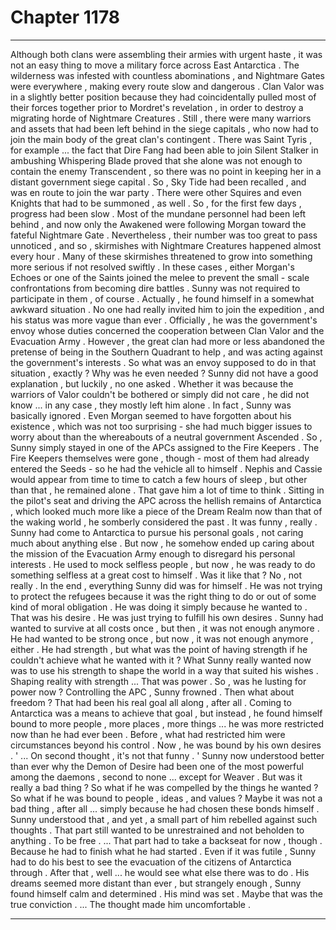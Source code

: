 
# Chapter 1178


---

Although both clans were assembling their armies with urgent haste , it was not an easy thing to move a military force across East Antarctica . The wilderness was infested with countless abominations , and Nightmare Gates were everywhere , making every route slow and dangerous .
Clan Valor was in a slightly better position because they had coincidentally pulled most of their forces together prior to Mordret's revelation , in order to destroy a migrating horde of Nightmare Creatures . Still , there were many warriors and assets that had been left behind in the siege capitals , who now had to join the main body of the great clan's contingent .
There was Saint Tyris , for example ... the fact that Dire Fang had been able to join Silent Stalker in ambushing Whispering Blade proved that she alone was not enough to contain the enemy Transcendent , so there was no point in keeping her in a distant government siege capital . So , Sky Tide had been recalled , and was en route to join the war party .
There were other Squires and even Knights that had to be summoned , as well .
So , for the first few days , progress had been slow . Most of the mundane personnel had been left behind , and now only the Awakened were following Morgan toward the fateful Nightmare Gate . Nevertheless , their number was too great to pass unnoticed , and so , skirmishes with Nightmare Creatures happened almost every hour .
Many of these skirmishes threatened to grow into something more serious if not resolved swiftly . In these cases , either Morgan's Echoes or one of the Saints joined the melee to prevent the small - scale confrontations from becoming dire battles .
Sunny was not required to participate in them , of course . Actually , he found himself in a somewhat awkward situation .
No one had really invited him to join the expedition , and his status was more vague than ever . Officially , he was the government's envoy whose duties concerned the cooperation between Clan Valor and the Evacuation Army . However , the great clan had more or less abandoned the pretense of being in the Southern Quadrant to help , and was acting against the government's interests .
So what was an envoy supposed to do in that situation , exactly ? Why was he even needed ?
Sunny did not have a good explanation , but luckily , no one asked . Whether it was because the warriors of Valor couldn't be bothered or simply did not care , he did not know ... in any case , they mostly left him alone .
In fact , Sunny was basically ignored . Even Morgan seemed to have forgotten about his existence , which was not too surprising - she had much bigger issues to worry about than the whereabouts of a neutral government Ascended .
So , Sunny simply stayed in one of the APCs assigned to the Fire Keepers . The Fire Keepers themselves were gone , though - most of them had already entered the Seeds - so he had the vehicle all to himself . Nephis and Cassie would appear from time to time to catch a few hours of sleep , but other than that , he remained alone .
That gave him a lot of time to think .
Sitting in the pilot's seat and driving the APC across the hellish remains of Antarctica , which looked much more like a piece of the Dream Realm now than that of the waking world , he somberly considered the past .
It was funny , really .
Sunny had come to Antarctica to pursue his personal goals , not caring much about anything else . But now , he somehow ended up caring about the mission of the Evacuation Army enough to disregard his personal interests .
He used to mock selfless people , but now , he was ready to do something selfless at a great cost to himself .
Was it like that ? No , not really . In the end , everything Sunny did was for himself . He was not trying to protect the refugees because it was the right thing to do or out of some kind of moral obligation . He was doing it simply because he wanted to . That was his desire .
He was just trying to fulfill his own desires .
Sunny had wanted to survive at all costs once , but then , it was not enough anymore . He had wanted to be strong once , but now , it was not enough anymore , either .
He had strength , but what was the point of having strength if he couldn't achieve what he wanted with it ?
What Sunny really wanted now was to use his strength to shape the world in a way that suited his wishes . Shaping reality with strength ...
That was power .
So , was he lusting for power now ?
Controlling the APC , Sunny frowned .
Then what about freedom ?
That had been his real goal all along , after all . Coming to Antarctica was a means to achieve that goal , but instead , he found himself bound to more people , more places , more things ... he was more restricted now than he had ever been .
Before , what had restricted him were circumstances beyond his control . Now , he was bound by his own desires .
' ... On second thought , it's not that funny . '
Sunny now understood better than ever why the Demon of Desire had been one of the most powerful among the daemons , second to none ... except for Weaver .
But was it really a bad thing ?
So what if he was compelled by the things he wanted ? So what if he was bound to people , ideas , and values ?
Maybe it was not a bad thing , after all ... simply because he had chosen these bonds himself .
Sunny understood that , and yet , a small part of him rebelled against such thoughts .
That part still wanted to be unrestrained and not beholden to anything .
To be free .
... That part had to take a backseat for now , though .
Because he had to finish what he had started . Even if it was futile , Sunny had to do his best to see the evacuation of the citizens of Antarctica through .
After that , well ... he would see what else there was to do .
His dreams seemed more distant than ever , but strangely enough , Sunny found himself calm and determined . His mind was set .
Maybe that was the true conviction .
... The thought made him uncomfortable .

---

